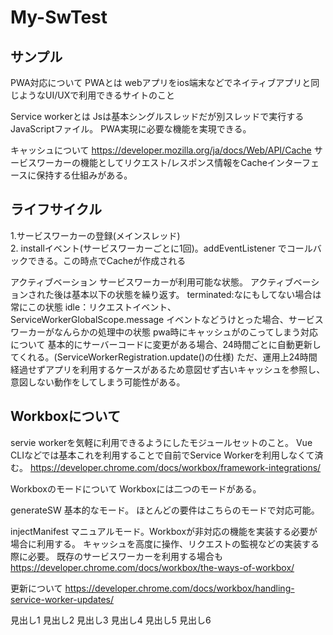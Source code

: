 # My-SwTest
## サンプル

PWA対応について
PWAとは
webアプリをios端末などでネイティブアプリと同じようなUI/UXで利用できるサイトのこと

Service workerとは Jsは基本シングルスレッドだが別スレッドで実行するJavaScriptファイル。 PWA実現に必要な機能を実現できる。

キャッシュについて https://developer.mozilla.org/ja/docs/Web/API/Cache サービスワーカーの機能としてリクエスト/レスポンス情報をCacheインターフェースに保持する仕組みがある。

## ライフサイクル 
1.サービスワーカーの登録(メインスレッド)   
2. installイベント(サービスワーカーごとに1回)。addEventListener でコールバックできる。この時点でCacheが作成される  

アクティブベーション サービスワーカーが利用可能な状態。 アクティブベーションされた後は基本以下の状態を繰り返す。 terminated:なにもしてない場合は常にこの状態 idle：リクエストイベント、ServiceWorkerGlobalScope.message イベントなどうけとった場合、サービスワーカーがなんらかの処理中の状態
pwa時にキャッシュがのこってしまう対応について 基本的にサーバーコードに変更がある場合、24時間ごとに自動更新してくれる。(ServiceWorkerRegistration.update()の仕様) ただ、運用上24時間経過せずアプリを利用するケースがあるため意図せず古いキャッシュを参照し、 意図しない動作をしてしまう可能性がある。

## Workboxについて
servie workerを気軽に利用できるようにしたモジュールセットのこと。 Vue CLIなどでは基本これを利用することで自前でService Workerを利用しなくて済む。 https://developer.chrome.com/docs/workbox/framework-integrations/

Workboxのモードについて
Workboxには二つのモードがある。

generateSW 基本的なモード。 ほとんどの要件はこちらのモードで対応可能。

injectManifest マニュアルモード。Workboxが非対応の機能を実装する必要が場合に利用する。 キャッシュを高度に操作、リクエストの監視などの実装する際に必要。 既存のサービスワーカーを利用する場合も https://developer.chrome.com/docs/workbox/the-ways-of-workbox/

更新について
https://developer.chrome.com/docs/workbox/handling-service-worker-updates/

見出し1
見出し2
見出し3
見出し4
見出し5
見出し6
